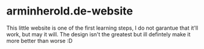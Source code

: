 # arminherold.de-website
 
This little website is one of the first learning steps, I do not garantue that it'll work, but may it will.
The design isn't the greatest but ill defintely make it more better than worse :D